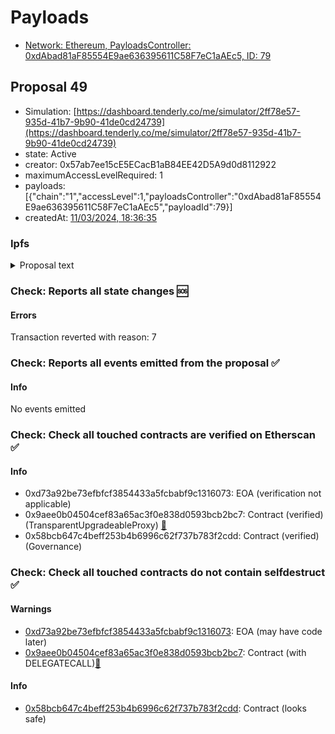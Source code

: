 # Payloads

- [Network: Ethereum, PayloadsController: 0xdAbad81aF85554E9ae636395611C58F7eC1aAEc5, ID: 79](/reports/payloads/1/0xdAbad81aF85554E9ae636395611C58F7eC1aAEc5/79.md)

## Proposal 49

- Simulation: [https://dashboard.tenderly.co/me/simulator/2ff78e57-935d-41b7-9b90-41de0cd24739](https://dashboard.tenderly.co/me/simulator/2ff78e57-935d-41b7-9b90-41de0cd24739)
- state: Active
- creator: 0x57ab7ee15cE5ECacB1aB84EE42D5A9d0d8112922
- maximumAccessLevelRequired: 1
- payloads: [{"chain":"1","accessLevel":1,"payloadsController":"0xdAbad81aF85554E9ae636395611C58F7eC1aAEc5","payloadId":79}]
- createdAt: [11/03/2024, 18:36:35](https://etherscan.io/tx/0xaedd234a46920bf0a4d97dcca9d41ce2b3eda12262b04b337404c66f89129840)

### Ipfs

<details>
  <summary>Proposal text</summary>
  
  
## Simple Summary

This publication proposes periodically increasing the Aave v2 Ethereum Reserve Factor (RF) to encourage users to migrate to Aave v3.

## Motivation

With Aave v3 now crossing the $8 Billion TVL threshold and $3 Billion remaining in Aave v2, this publication seeks to encourage users to migrate from v2 to v3 by increasing the RF.

With all other variables held constant, increasing the RF over time in isolation will result in a reduced deposit rate. Users are encourage to migrate to v3 in search of higher yield.

With market conditions permitting, we propose initiating a periodic 5.00% RF increase across all assets every 14 days as mentioned [here](https://governance.aave.com/t/arfc-chaos-labs-incremental-reserve-factor-updates-aave-v2-ethereum/13766) up to a threshold of 99.99%. During each increase cycle we will monitor how users respond and, if any potential risks are identified, the next RF increase will be delayed until it is safe to implement.

Do note that increasing the RF parameter does not directly affect users' health factor, and this method has already been [implemented on Polygon v2](https://governance.aave.com/t/temp-check-polygon-v2-to-v3-liquidity-migration/12350) for some time.

## Specification

The below shows the current and proposed RF for each reserve.

| Asset    | Current RF | Recommended RF |
| -------- | ---------- | -------------- |
| ONE_INCH | 99.00%     | 99.99%         |
| AMPL     | 99.90%     | 99.99%         |
| BUSD     | 99.90%     | 99.99%         |
| BAL      | 99.00%     | 99.99%         |
| BAT      | 99.00%     | 99.99%         |
| CRV      | 99.00%     | 99.99%         |
| CVX      | 99.00%     | 99.99%         |
| DAI      | 25.00%     | 30.00%         |
| DPI      | 99.00%     | 99.99%         |
| ENS      | 99.00%     | 99.99%         |
| ENJ      | 99.00%     | 99.99%         |
| FEI      | 99.00%     | 99.99%         |
| FRAX     | 30.00%     | 35.00%         |
| GUSD     | 20.00%     | 25.00%         |
| KNC      | 99.00%     | 99.99%         |
| LINK     | 30.00%     | 35.00%         |
| LUSD     | 25.00%     | 30.00%         |
| MANA     | 99.00%     | 99.99%         |
| MKR      | 99.00%     | 99.99%         |
| RAI      | 99.00%     | 99.99%         |
| REN      | 99.00%     | 99.99%         |
| SNX      | 99.00%     | 99.99%         |
| sUSD     | 30.00%     | 35.00%         |
| xSUSHI   | 99.00%     | 99.99%         |
| TUSD     | 99.00%     | 99.99%         |
| UNI      | 99.00%     | 99.99%         |
| USDC     | 25.00%     | 30.00%         |
| USDP     | 20.00%     | 25.00%         |
| USDT     | 25.00%     | 30.00%         |
| UST      | 99.00%     | 99.99%         |
| WBTC     | 30.00%     | 35.00%         |
| WETH     | 25.00%     | 30.00%         |
| YFI      | 99.00%     | 99.99%         |
| ZRX      | 99.00%     | 99.99%         |

Upon implementing this proposal, a subsequent AIP will be submitted every 2 weeks that increases the RF by 5.00% up to a maximum of 99.99%, subject to market conditions.

## References

- Implementation: [AaveV2Ethereum](https://github.com/bgd-labs/aave-proposals-v3/blob/1c642cb090ba92717b6e99442b6904b6945b6993/src/20240304_AaveV2Ethereum_EthereumV2ReserveFactorAdjustment/AaveV2Ethereum_EthereumV2ReserveFactorAdjustment_20240304.sol)
- Tests: [AaveV2Ethereum](https://github.com/bgd-labs/aave-proposals-v3/blob/1c642cb090ba92717b6e99442b6904b6945b6993/src/20240304_AaveV2Ethereum_EthereumV2ReserveFactorAdjustment/AaveV2Ethereum_EthereumV2ReserveFactorAdjustment_20240304.t.sol)
- [Snapshot](https://snapshot.org/#/aave.eth/proposal/0x26a03c08359c340f63b78b0c3e96d37aa0adeda65814643b0886d4719048ea7e)
- [Discussion](https://governance.aave.com/t/arfc-ethereum-v2-reserve-factor-adjustment/16764)

# Disclosure

TokenLogic, karpatkey and Chaos Labs receive no payment for this proposal. TokenLogic and karpatkey are both delegates within the Aave community.

## Copyright

Copyright and related rights waived via [CC0](https://creativecommons.org/publicdomain/zero/1.0/).

</details>

### Check: Reports all state changes :sos:

#### Errors

Transaction reverted with reason: 7

### Check: Reports all events emitted from the proposal :white_check_mark:

#### Info

No events emitted

### Check: Check all touched contracts are verified on Etherscan :white_check_mark:

#### Info

- 0xd73a92be73efbfcf3854433a5fcbabf9c1316073: EOA (verification not applicable)
- 0x9aee0b04504cef83a65ac3f0e838d0593bcb2bc7: Contract (verified) (TransparentUpgradeableProxy) [:ghost:](https://github.com/bgd-labs/aave-address-book "GovernanceV3Ethereum.GOVERNANCE")
- 0x58bcb647c4beff253b4b6996c62f737b783f2cdd: Contract (verified) (Governance) 

### Check: Check all touched contracts do not contain selfdestruct :white_check_mark:

#### Warnings

- [0xd73a92be73efbfcf3854433a5fcbabf9c1316073](https://etherscan.io/address/0xd73a92be73efbfcf3854433a5fcbabf9c1316073): EOA (may have code later)
- [0x9aee0b04504cef83a65ac3f0e838d0593bcb2bc7](https://etherscan.io/address/0x9aee0b04504cef83a65ac3f0e838d0593bcb2bc7): Contract (with DELEGATECALL)[:ghost:](https://github.com/bgd-labs/aave-address-book "GovernanceV3Ethereum.GOVERNANCE")

#### Info

- [0x58bcb647c4beff253b4b6996c62f737b783f2cdd](https://etherscan.io/address/0x58bcb647c4beff253b4b6996c62f737b783f2cdd): Contract (looks safe)

